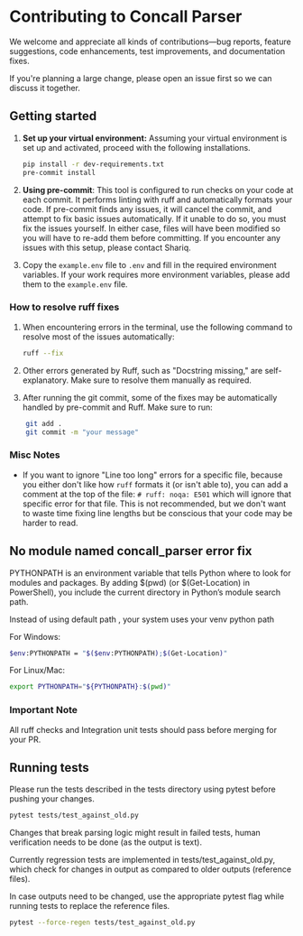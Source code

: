 # Contributing to Concall Parser

We welcome and appreciate all kinds of contributions—bug reports, feature suggestions, code enhancements, test improvements, and documentation fixes.

If you're planning a large change, please open an issue first so we can discuss it together.


## Getting started

1. **Set up your virtual environment:** Assuming your virtual environment is set up and activated, proceed with the following installations.

   ```sh
   pip install -r dev-requirements.txt
   pre-commit install
    ```

2. **Using pre-commit**: This tool is configured to run checks on your code at each commit. It performs linting with ruff and automatically formats your code. If pre-commit finds any issues, it will cancel the commit, and attempt to fix basic issues automatically. If it unable to do so, you must fix the issues yourself. In either case, files will have been modified so you will have to re-add them before committing. If you encounter any issues with this setup, please contact Shariq.

3. Copy the `example.env` file to `.env` and fill in the required environment variables. If your work requires more environment variables, please add them to the `example.env` file.


### How to resolve ruff fixes

1) When encountering errors in the terminal, use the following command to resolve most of the issues automatically:
   ```bash
   ruff --fix
   ```

2) Other errors generated by Ruff, such as "Docstring missing," are self-explanatory. Make sure to resolve them manually as required.

3) After running the git commit, some of the fixes may be automatically handled by pre-commit and Ruff. Make sure to run:

```bash
    git add .
    git commit -m "your message"
```

### Misc Notes

- If you want to ignore "Line too long" errors for a specific file, because you either don't like how `ruff` formats it (or isn't able to), you can add a comment at the top of the file: `# ruff: noqa: E501` which will ignore that specific error for that file. This is not recommended, but we don't want to waste time fixing line lengths but be conscious that your code may be harder to read.


## No module named concall_parser error fix

PYTHONPATH is an environment variable that tells Python where to look for modules and packages.
By adding $(pwd) (or $(Get-Location) in PowerShell), you include the current directory in Python’s module search path.

Instead of using default path , your system uses your venv python path

For Windows:
```bash
$env:PYTHONPATH = "$($env:PYTHONPATH);$(Get-Location)"
```

For Linux/Mac:
```bash
export PYTHONPATH="${PYTHONPATH}:$(pwd)"
```

### Important Note

All ruff checks and Integration unit tests should pass before merging for your PR.


## Running tests

Please run the tests described in the tests directory using pytest before pushing your changes.

```bash
pytest tests/test_against_old.py
```

Changes that break parsing logic might result in failed tests, human verification needs to be done (as the output is text).

Currently regression tests are implemented in tests/test_against_old.py, which check for changes in output as compared to older outputs (reference files).

In case outputs need to be changed, use the appropriate pytest flag while running tests to replace the reference files.

```bash
pytest --force-regen tests/test_against_old.py
```
